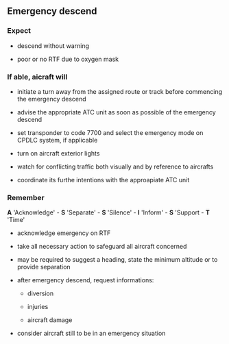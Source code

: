## Emergency descend

### Expect

- descend without warning

- poor or no RTF due to oxygen mask

### If able, aicraft will

- initiate a turn away from the assigned route or track before commencing the emergency descend

- advise the appropriate ATC unit as soon as possible of the emergency descend

- set transponder to code 7700 and select the emergency mode on CPDLC system, if applicable

- turn on aircraft exterior lights

- watch for conflicting traffic both visually and by reference to aircrafts

- coordinate its furthe intentions with the approapiate ATC unit

### Remember

**A** 'Acknowledge' - **S** 'Separate' - **S** 'Silence' - **I** 'Inform' - **S** 'Support - **T** 'Time'

- acknowledge emergency on RTF

- take all necessary action to safeguard all aircraft concerned

- may be required to suggest a heading, state the minimum altitude or to provide separation

- after emergency descend, request informations:

    * diversion

    * injuries

    * aircraft damage

- consider aircraft still to be in an emergency situation